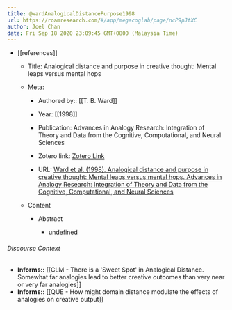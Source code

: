 ```yaml
---
title: @wardAnalogicalDistancePurpose1998
url: https://roamresearch.com/#/app/megacoglab/page/ncP9pJtXC
author: Joel Chan
date: Fri Sep 18 2020 23:09:45 GMT+0800 (Malaysia Time)
---
```


- [[references]]

    - Title: Analogical distance and purpose in creative thought: Mental leaps versus mental hops

    - Meta:

        - Authored by:: [[T. B. Ward]]

        - Year: [[1998]]

        - Publication: Advances in Analogy Research: Integration of Theory and Data from the Cognitive, Computational, and Neural Sciences

        - Zotero link: [Zotero Link](zotero://select/items/1_RG3MRVXT)

        - URL: [Ward et al. (1998). Analogical distance and purpose in creative thought: Mental leaps versus mental hops. Advances in Analogy Research: Integration of Theory and Data from the Cognitive, Computational, and Neural Sciences](undefined)

    - Content

        - Abstract

            - undefined

###### Discourse Context

- **Informs::** [[CLM - There is a 'Sweet Spot' in Analogical Distance. Somewhat far analogies lead to better creative outcomes than very near or very far analogies]]
- **Informs::** [[QUE - How might domain distance modulate the effects of analogies on creative output]]
